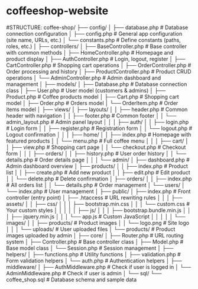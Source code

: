 # coffeeshop-website

#STRUCTURE:
coffee-shop/
├── config/
│   ├── database.php          # Database connection configuration
│   ├── config.php            # General app configuration (site name, URLs, etc.)
│   └── constants.php         # Define constants (paths, roles, etc.)
│
├── controllers/
│   ├── BaseController.php    # Base controller with common methods
│   ├── HomeController.php    # Homepage and product display
│   ├── AuthController.php    # Login, logout, register
│   ├── CartController.php    # Shopping cart operations
│   ├── OrderController.php   # Order processing and history
│   ├── ProductController.php # Product CRUD operations
│   └── AdminController.php   # Admin dashboard and management
│
├── models/
│   ├── Database.php          # Database connection class
│   ├── User.php             # User model (customers & admins)
│   ├── Product.php          # Coffee products model
│   ├── Cart.php             # Shopping cart model
│   ├── Order.php            # Orders model
│   └── OrderItem.php        # Order items model
│
├── views/
│   ├── layouts/
│   │   ├── header.php       # Common header with navigation
│   │   ├── footer.php       # Common footer
│   │   └── admin_layout.php # Admin panel layout
│   │
│   ├── auth/
│   │   ├── login.php        # Login form
│   │   ├── register.php     # Registration form
│   │   └── logout.php       # Logout confirmation
│   │
│   ├── home/
│   │   ├── index.php        # Homepage with featured products
│   │   └── menu.php         # Full coffee menu
│   │
│   ├── cart/
│   │   ├── view.php         # Shopping cart page
│   │   └── checkout.php     # Checkout form
│   │
│   ├── orders/
│   │   ├── history.php      # User order history
│   │   └── details.php      # Order details page
│   │
│   └── admin/
│       ├── dashboard.php    # Admin dashboard overview
│       ├── products/
│       │   ├── index.php    # Product list
│       │   ├── create.php   # Add new product
│       │   ├── edit.php     # Edit product
│       │   └── delete.php   # Delete confirmation
│       ├── orders/
│       │   ├── index.php    # All orders list
│       │   └── details.php  # Order management
│       └── users/
│           └── index.php    # User management
│
├── public/
│   ├── index.php            # Front controller (entry point)
│   ├── .htaccess           # URL rewriting rules
│   │
│   ├── assets/
│   │   ├── css/
│   │   │   ├── bootstrap.min.css
│   │   │   └── custom.css   # Your custom styles
│   │   │
│   │   ├── js/
│   │   │   ├── bootstrap.bundle.min.js
│   │   │   ├── jquery.min.js
│   │   │   └── app.js       # Custom JavaScript
│   │   │
│   │   └── images/
│   │       ├── products/    # Product images
│   │       └── logo.png     # Site logo
│   │
│   └── uploads/            # User uploaded files
│       └── products/       # Product images uploaded by admin
│
├── core/
│   ├── Router.php          # URL routing system
│   ├── Controller.php      # Base controller class
│   ├── Model.php          # Base model class
│   └── Session.php        # Session management
│
├── helpers/
│   ├── functions.php      # Utility functions
│   ├── validation.php     # Form validation helpers
│   └── auth.php          # Authentication helpers
│
├── middleware/
│   ├── AuthMiddleware.php    # Check if user is logged in
│   └── AdminMiddleware.php   # Check if user is admin
│
└── sql/
    └── coffee_shop.sql      # Database schema and sample data